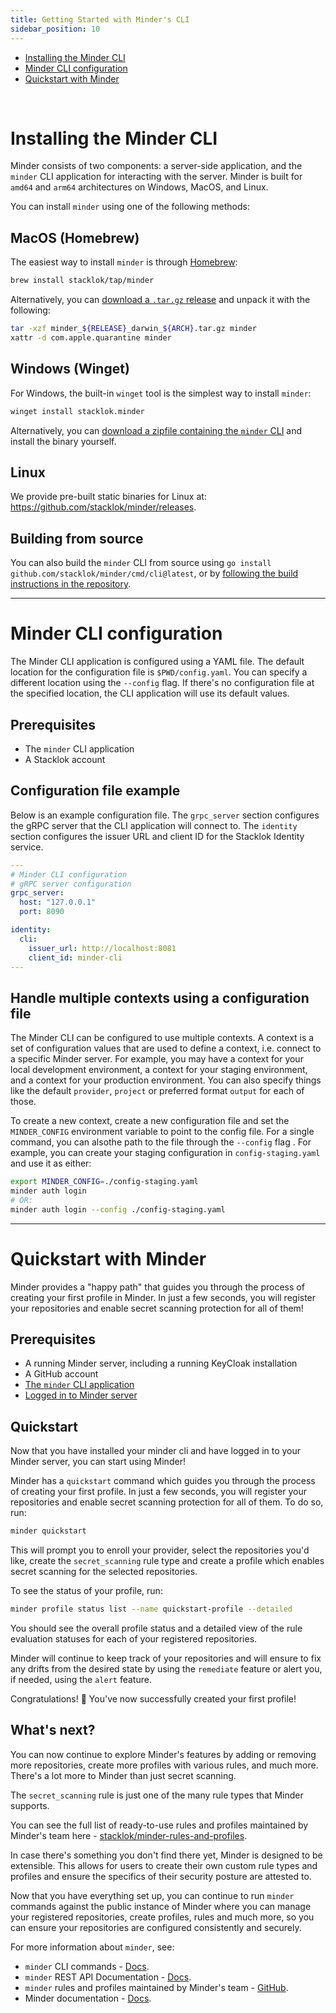```yaml
---
title: Getting Started with Minder's CLI
sidebar_position: 10
---
```


- [Installing the Minder CLI](#installing-the-minder-cli)
- [Minder CLI configuration](#minder-cli-configuration)
- [Quickstart with Minder](#quickstart-with-minder)

<br/>

# Installing the Minder CLI

Minder consists of two components: a server-side application, and the `minder`
CLI application for interacting with the server.  Minder is built for `amd64`
and `arm64` architectures on Windows, MacOS, and Linux.

You can install `minder` using one of the following methods:

## MacOS (Homebrew)

The easiest way to install `minder` is through [Homebrew](https://brew.sh/):

```bash
brew install stacklok/tap/minder
```

Alternatively, you can [download a `.tar.gz` release](https://github.com/stacklok/minder/releases) and unpack it with the following:

```bash
tar -xzf minder_${RELEASE}_darwin_${ARCH}.tar.gz minder
xattr -d com.apple.quarantine minder
```

## Windows (Winget)

For Windows, the built-in `winget` tool is the simplest way to install `minder`:

```bash
winget install stacklok.minder
```

Alternatively, you can [download a zipfile containing the `minder` CLI](https://github.com/stacklok/minder/releases) and install the binary yourself.

## Linux

We provide pre-built static binaries for Linux at: https://github.com/stacklok/minder/releases.

## Building from source

You can also build the `minder` CLI from source using `go install github.com/stacklok/minder/cmd/cli@latest`, or by [following the build instructions in the repository](https://github.com/stacklok/minder#build-from-source).

---

# Minder CLI configuration

The Minder CLI application is configured using a YAML file. The default location for the configuration file
is `$PWD/config.yaml`. You can specify a different location using the `--config` flag. If there's no configuration 
file at the specified location, the CLI application will use its default values.

## Prerequisites

* The `minder` CLI application
* A Stacklok account

## Configuration file example

Below is an example configuration file. The `grpc_server` section configures the gRPC server that the CLI
application will connect to. The `identity` section configures the issuer URL and client ID for the
Stacklok Identity service.

```yaml
---
# Minder CLI configuration
# gRPC server configuration
grpc_server:
  host: "127.0.0.1"
  port: 8090

identity:
  cli:
    issuer_url: http://localhost:8081
    client_id: minder-cli
---
```

## Handle multiple contexts using a configuration file 

The Minder CLI can be configured to use multiple contexts. A context is a set of configuration values that
are used to define a context, i.e. connect to a specific Minder server. For example, you may have a context for your local
development environment, a context for your staging environment, and a context for your production
environment. You can also specify things like the default `provider`, `project` or preferred format `output`
for each of those.

To create a new context, create a new configuration file and set the `MINDER_CONFIG` environment variable
to point to the config file.  For a single command, you can alsothe path to the file through the `--config`
flag . For example, you can create your staging configuration in `config-staging.yaml` and use it as either:

```bash
export MINDER_CONFIG=./config-staging.yaml
minder auth login
# OR:
minder auth login --config ./config-staging.yaml
```

---

# Quickstart with Minder 

Minder provides a "happy path" that guides you through the process of creating your first profile in Minder. In just a few seconds, you will register your repositories and enable secret scanning protection for all of them!

## Prerequisites

* A running Minder server, including a running KeyCloak installation
* A GitHub account
* [The `minder` CLI application](./install_cli.md)
* [Logged in to Minder server](./login.md)

## Quickstart

Now that you have installed your minder cli and have logged in to your Minder server, you can start using Minder!

Minder has a `quickstart` command which guides you through the process of creating your first profile.
In just a few seconds, you will register your repositories and enable secret scanning protection for all of them.
To do so, run:

```bash
minder quickstart
```

This will prompt you to enroll your provider, select the repositories you'd like, create the `secret_scanning`
rule type and create a profile which enables secret scanning for the selected repositories.

To see the status of your profile, run:

```bash
minder profile status list --name quickstart-profile --detailed
```

You should see the overall profile status and a detailed view of the rule evaluation statuses for each of your registered repositories.

Minder will continue to keep track of your repositories and will ensure to fix any drifts from the desired state by
using the `remediate` feature or alert you, if needed, using the `alert` feature.

Congratulations! 🎉 You've now successfully created your first profile!

## What's next?

You can now continue to explore Minder's features by adding or removing more repositories, create more profiles with
various rules, and much more. There's a lot more to Minder than just secret scanning.

The `secret_scanning` rule is just one of the many rule types that Minder supports.

You can see the full list of ready-to-use rules and profiles
maintained by Minder's team here - [stacklok/minder-rules-and-profiles](https://github.com/stacklok/minder-rules-and-profiles).

In case there's something you don't find there yet, Minder is designed to be extensible.
This allows for users to create their own custom rule types and profiles and ensure the specifics of their security
posture are attested to.

Now that you have everything set up, you can continue to run `minder` commands against the public instance of Minder
where you can manage your registered repositories, create profiles, rules and much more, so you can ensure your repositories are
configured consistently and securely.

For more information about `minder`, see:
* `minder` CLI commands - [Docs](https://minder-docs.stacklok.dev/ref/cli/minder).
* `minder` REST API Documentation - [Docs](https://minder-docs.stacklok.dev/ref/api).
* `minder` rules and profiles maintained by Minder's team - [GitHub](https://github.com/stacklok/minder-rules-and-profiles).
* Minder documentation - [Docs](https://minder-docs.stacklok.dev).
